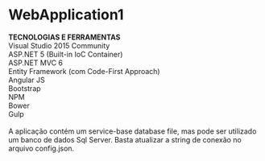 # WebApplication1

<p>
    <strong>TECNOLOGIAS E FERRAMENTAS</strong><br />
    Visual Studio 2015 Community<br />
    ASP.NET 5 (Built-in IoC Container)<br />
    ASP.NET MVC 6<br />
    Entity Framework (com Code-First Approach)<br />
    Angular JS<br />
    Bootstrap<br />
    NPM<br />
    Bower<br />
    Gulp<br />
    <br />
    <span>
        A aplicação contém um service-base database file, mas pode ser utilizado um banco de dados Sql Server. Basta atualizar a string de conexão no arquivo config.json.
    </span>
</p>

